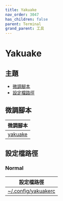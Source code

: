 ```yaml
---
title: Yakuake
nav_order: 3047
has_children: false
parent: Terminal
grand_parent: 工具
---
```



# Yakuake


## 主題

* [微調腳本](#微調腳本)
* [設定檔路徑](#設定檔路徑)


## 微調腳本

| 微調腳本 |
| --- |
| [yakuake](https://github.com/samwhelp/kubuntu-adjustment/tree/main/prototype/main/tool-config/part/yakuake) |


## 設定檔路徑


### Normal

| 設定檔路徑 |
| --- |
| [~/.config/yakuakerc](https://github.com/samwhelp/kubuntu-adjustment/tree/main/prototype/main/tool-config/part/yakuake/asset/overlay/etc/skel/.config/yakuakerc) |
